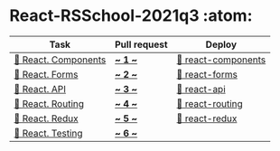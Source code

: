 # React-RSSchool-2021q3 :atom:

Task | Pull request | Deploy
---  | ---          | ---
[📜 React. Components][task 1] | [**~ 1 ~**][pull 1] | [🚀 react-components][deploy 1]
[📜 React. Forms][task 2]      | [**~ 2 ~**][pull 2] | [🚀 react-forms][deploy 2]
[📜 React. API][task 3]        | [**~ 3 ~**][pull 3] | [🚀 react-api][deploy 3]
[📜 React. Routing][task 4]    | [**~ 4 ~**][pull 4] | [🚀 react-routing][deploy 4]
[📜 React. Redux][task 5]      | [**~ 5 ~**][pull 5] | [🚀 react-redux][deploy 5]
[📜 React. Testing][task 6]    | [**~ 6 ~**][pull 5] | 


[task 1]: https://github.com/rolling-scopes-school/tasks/blob/master/tasks/react/react-components.md
[task 2]: https://github.com/rolling-scopes-school/tasks/blob/master/tasks/react/react-forms.md
[task 3]: https://github.com/rolling-scopes-school/tasks/blob/master/tasks/react/react-api.md
[task 4]: https://github.com/rolling-scopes-school/tasks/blob/master/tasks/react/react-routing.md
[task 5]: https://github.com/rolling-scopes-school/tasks/blob/master/tasks/react/react-redux.md
[task 6]: https://github.com/rolling-scopes-school/tasks/blob/master/tasks/react/react-testing.md

[pull 1]: https://github.com/fronte-finem/React-RSSchool-2021q3/pull/1
[pull 2]: https://github.com/fronte-finem/React-RSSchool-2021q3/pull/2
[pull 3]: https://github.com/fronte-finem/React-RSSchool-2021q3/pull/3
[pull 4]: https://github.com/fronte-finem/React-RSSchool-2021q3/pull/4
[pull 5]: https://github.com/fronte-finem/React-RSSchool-2021q3/pull/5
[pull 6]: https://github.com/fronte-finem/React-RSSchool-2021q3/pull/6

[deploy 1]: https://fronte-finem.netlify.app/react-components/
[deploy 2]: https://fronte-finem.netlify.app/react-forms/
[deploy 3]: https://fronte-finem.netlify.app/react-api/
[deploy 4]: https://fronte-finem.netlify.app/react-routing/
[deploy 5]: https://fronte-finem.netlify.app/react-redux/
